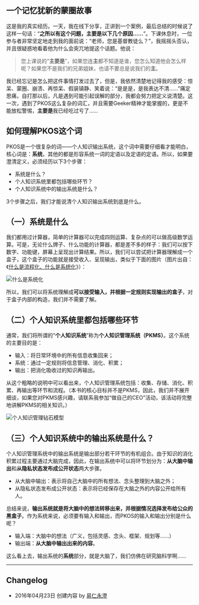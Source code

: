 ## 一个记忆犹新的蒙圈故事

这是我的真实经历。一天，我在线下分享，正讲到一个案例，最后总结的时候说了这样一句话：“**之所以有这个问题，主要是以下几个原因……**”。下课休息时，一位参与者非常坚定地走到我的面前说：“老师，您是基督教徒么？”，我摇摇头否认，并且很疑惑地看着他为什么会突兀地提这个话题。他说：

> 您上课说的“**主要是**”，如果您连**主**都不知道是谁，您怎么知道他会怎么样呢？如果您不是我们的兄弟姐妹，也请不要总是说我们的**主**。

我已经忘记是怎么把这件事情打发过去了，但是，我依然清楚地记得我的感受：惊呆、蒙圈、崩溃、再惊呆、假装镇静、笑着说：“是是是，是我表达不清……”痛定思痛，自打那以后，凡是遇到可能引起误解的部分，我都会努力把定义说清楚。这一次，遇到了PKOS这么复杂的词汇，并且需要Geeker精神才能掌握的，更是不能放松警惕，**主要是**我已经吃过亏了……

## 如何理解PKOS这个词

PKOS是一个很复杂的词——个人知识输出系统，这个词中需要仔细看才能明白，核心词是：**系统**，其他的都是形容系统一词的定语以及定语的定语。所以，如果要澄清定义，必须经历以下3个步骤：

- 系统是什么？
- 个人知识系统里都包括哪些环节？
- 个人知识系统中的输出系统是什么？

3个步骤之后，我们才能说清个人知识输出系统到底是什么。

## （一）系统是什么

我们都用过计算器，简单的计算器可以完成四则运算、复杂点的可以做高级数学运算。可是，无论什么牌子、什么功能的计算器，都是差不多的样子：我们可以按下数字、功能键，屏幕上呈现出计算结果。所以，我们可以尝试把计算器理解成一个盒子，这个盒子的功能就是接受收入、呈现输出，类似于下面的图片（图片出自：《[什么是流程化、什么是系统化](http://blog.hiddenwangcc.com/archives/2541)》）：

![什么是系统化](http://77fm42.com1.z0.glb.clouddn.com/system.jpg)

所以，我们可以将系统理解成**可以接受输入，并根据一定规则实现输出的盒子**，对于盒子内部的构造，我们并不需要了解。

## （二）个人知识系统里都包括哪些环节

通常，我们将所谓的“**个人知识系统**”称为**个人知识管理系统（PKMS）**。这个系统的主要目的是：

- 输入：将日常环境中的所有信息收集回来；
- 系统：通过一定规则将信息管理、消化、积累；
- 输出：把消化吸收过的知识再输出。

从这个粗略的说明中可以看出来，个人知识管理系统包括：收集、存储、消化、积累、再输出等环节和流程。（本书的核心目标并不是PKMS，因此，我们并不展开细谈，如果您对PKMS感兴趣，请联系我参加“做自己的CEO”活动，该活动将完整地讲解PKMS的相关知识。）

![个人知识管理钻石模型](http://77fm42.com1.z0.glb.clouddn.com/pkmdiamond.jpg)

## （三）个人知识系统中的输出系统是什么？

个人知识管理系统中的输出系统是输出部分若干环节的有机组合。由于知识的消化积累过程主要通过大脑完成，因此，在输出系统中可以将环节划分为：**从大脑中输出**和**从隐私状态发布成公开状态**两大步骤。
- 从大脑中输出：表示将自己大脑中的所有想法、念头整理到大脑之外；
- 从隐私状态发布成公开状态：表示将已经保存在大脑之外的内容公开给所有人。

总结来说，**输出系统就是将大脑中的想法转移出来，并根据情况选择发布给公众的黑盒子**。作为系统来说，必须要有输入和输出，而PKOS的输入和输出分别是什么呢？
- 输入端：大脑中的想法（广义，包括灵感、念头、框架、规划等……）
- 输出端：**从大脑中输出出来的内容**。

这么看上去，输出系统的**系统**部分，就是大脑了，我们仿佛在研究脑科学啊……

---- 

## Changelog

- 2016年04月23日 创建内容 by [易仁永澄](http://blog.hiddenwangcc.com)
